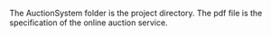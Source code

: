 The AuctionSystem folder is the project directory. The pdf file is the specification of the online auction service.
